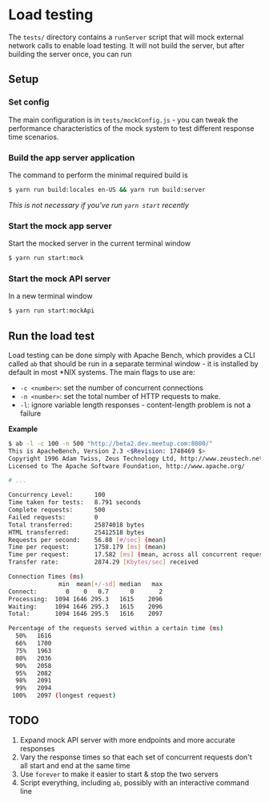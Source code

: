 # Load testing

The `tests/` directory contains a `runServer` script that will mock external
network calls to enable load testing. It will not build the server, but after
building the server once, you can run

## Setup

### Set config

The main configuration is in `tests/mockConfig.js` - you can tweak the
performance characteristics of the mock system to test different response
time scenarios.

### Build the app server application

The command to perform the minimal required build is

```sh
$ yarn run build:locales en-US && yarn run build:server
```

_This is not necessary if you've run `yarn start` recently_

### Start the mock app server

Start the mocked server in the current terminal window

```sh
$ yarn run start:mock
```

### Start the mock API server

In a new terminal window

```sh
$ yarn run start:mockApi
```

## Run the load test

Load testing can be done simply with Apache Bench, which provides a CLI called
`ab` that should be run in a separate terminal window - it is installed by
default in most \*NIX systems. The main flags to use are:

- `-c <number>`: set the number of concurrent connections
- `-n <number>`: set the total number of HTTP requests to make.
- `-l`: ignore variable length responses - content-length problem is not a
  failure

**Example**

```sh
$ ab -l -c 100 -n 500 "http://beta2.dev.meetup.com:8000/"
This is ApacheBench, Version 2.3 <$Revision: 1748469 $>
Copyright 1996 Adam Twiss, Zeus Technology Ltd, http://www.zeustech.net/
Licensed to The Apache Software Foundation, http://www.apache.org/

# ...

Concurrency Level:      100
Time taken for tests:   8.791 seconds
Complete requests:      500
Failed requests:        0
Total transferred:      25874018 bytes
HTML transferred:       25412518 bytes
Requests per second:    56.88 [#/sec] (mean)
Time per request:       1758.179 [ms] (mean)
Time per request:       17.582 [ms] (mean, across all concurrent requests)
Transfer rate:          2874.29 [Kbytes/sec] received

Connection Times (ms)
              min  mean[+/-sd] median   max
Connect:        0    0   0.7      0       2
Processing:  1094 1646 295.3   1615    2096
Waiting:     1094 1646 295.3   1615    2096
Total:       1094 1646 295.5   1616    2097

Percentage of the requests served within a certain time (ms)
  50%   1616
  66%   1700
  75%   1963
  80%   2036
  90%   2058
  95%   2082
  98%   2091
  99%   2094
 100%   2097 (longest request)
```

## TODO

1. Expand mock API server with more endpoints and more accurate responses
2. Vary the response times so that each set of concurrent requests don't all
  start and end at the same time
3. Use `forever` to make it easier to start & stop the two servers
4. Script everything, including `ab`, possibly with an interactive command line

